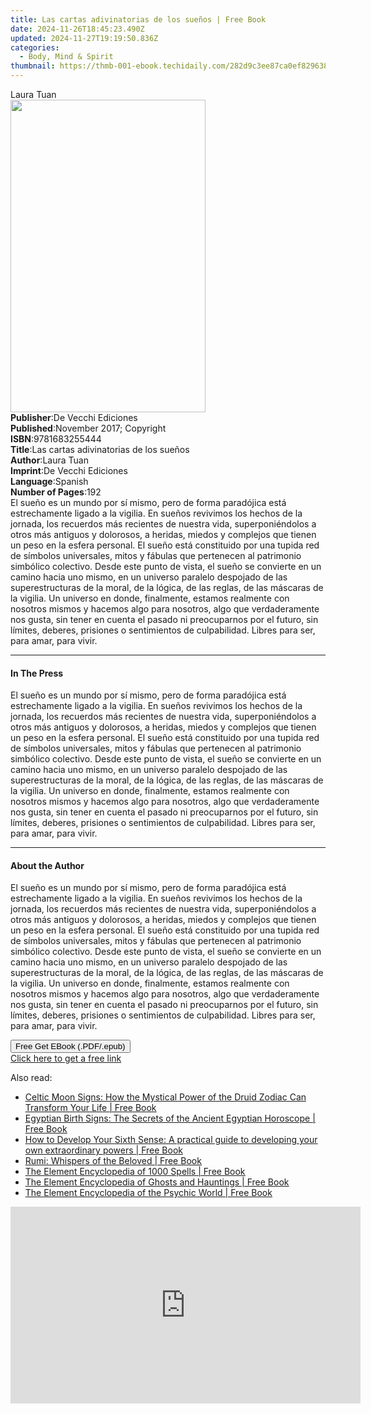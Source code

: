 ```yaml
---
title: Las cartas adivinatorias de los sueños | Free Book
date: 2024-11-26T18:45:23.490Z
updated: 2024-11-27T19:19:50.836Z
categories:
  - Body, Mind & Spirit
thumbnail: https://thmb-001-ebook.techidaily.com/282d9c3ee87ca0ef829638dbeefe5050a6270ec58411315d6bf1c04e98b239df.jpg
---
```

<main id="book-container">
  <div class="flex flex-col">
    <div class="book-brief flex-1 py-6 px-4 sm:p-6 md:py-10 md:px-8">
      <!-- brief-->
      <div class="book-brief-main">Laura Tuan</div>
    </div>
    <div
      class="book-meta-info flex-1 grid gap-4 col-start-1 col-end-3 row-start-1 sm:mb-6 sm:grid-cols-4 lg:gap-6 lg:col-start-2 lg:row-end-6 lg:row-span-6 lg:mb-0"
    >
      <div
        class="book-meta-info-left place-content-center mt-4 p-4 text-sm leading-6 col-start-2 col-span-2 dark:text-slate-400"
      >
        <img
          class="w-full h-500 object-cover rounded-lg sm:h-255 sm:col-span-2 lg:col-span-full"
          src="https://img-001-ebook.techidaily.com/66bc1f38ed793ae7f97ef8b5c7f73daaffe7df9d0eeab74d09c63ce0d98d2adf.jpg"
          alt=""
          width="312"
          height="500"
        />
      </div>
      <div
        class="book-meta-info-right mt-2 col-start-1 row-start-2 col-span-3 self-center"
      >
        <!-- meta data  -->
        <div class="flex flex-col px-4 md:px-8">
          <div class="flex-1">
            <strong>Publisher</strong>:<span class="px-2"
              >De Vecchi Ediciones</span
            >
          </div>
          <div class="flex-1">
            <strong>Published</strong>:<span class="px-2"
              >November 2017; Copyright</span
            >
          </div>
          <div class="flex-1">
            <strong>ISBN</strong>:<span class="px-2">9781683255444</span>
          </div>
          <div class="flex-1">
            <strong>Title</strong>:<span class="px-2"
              >Las cartas adivinatorias de los sueños</span
            >
          </div>
          <div class="flex-1">
            <strong>Author</strong>:<span class="px-2">Laura Tuan</span>
          </div>
          <div class="flex-1">
            <strong>Imprint</strong>:<span class="px-2"
              >De Vecchi Ediciones</span
            >
          </div>
          <div class="flex-1">
            <strong>Language</strong>:<span class="px-2">Spanish</span>
          </div>
          <div class="flex-1">
            <strong>Number of Pages</strong>:<span class="px-2">192</span>
          </div>
        </div>
      </div>
    </div>
    <div class="book-description flex-1 py-6 px-4 sm:p-6 md:py-10 md:px-8">
      <div class="book-description-main">
        <div accordion-content="" id="description">
          El sueño es un mundo por sí mismo, pero de forma paradójica está
          estrechamente ligado a la vigilia. En sueños revivimos los hechos de
          la jornada, los recuerdos más recientes de nuestra vida,
          superponiéndolos a otros más antiguos y dolorosos, a heridas, miedos y
          complejos que tienen un peso en la esfera personal. El sueño está
          constituido por una tupida red de símbolos universales, mitos y
          fábulas que pertenecen al patrimonio simbólico colectivo. Desde este
          punto de vista, el sueño se convierte en un camino hacia uno mismo, en
          un universo paralelo despojado de las superestructuras de la moral, de
          la lógica, de las reglas, de las máscaras de la vigilia. Un universo
          en donde, finalmente, estamos realmente con nosotros mismos y hacemos
          algo para nosotros, algo que verdaderamente nos gusta, sin tener en
          cuenta el pasado ni preocuparnos por el futuro, sin límites, deberes,
          prisiones o sentimientos de culpabilidad. Libres para ser, para amar,
          para vivir.
        </div>
      </div>
    </div>
    <div class="book-excerpts flex-1 py-6 px-4 sm:p-6 md:py-10 md:px-8">
      <!-- excerpts-->
      <div class="book-excerpts-main">
        <hr />
        <h4 class="placeholder placeholder-heading">
          <span>In The Press</span>
        </h4>
        <p>
          El sueño es un mundo por sí mismo, pero de forma paradójica está
          estrechamente ligado a la vigilia. En sueños revivimos los hechos de
          la jornada, los recuerdos más recientes de nuestra vida,
          superponiéndolos a otros más antiguos y dolorosos, a heridas, miedos y
          complejos que tienen un peso en la esfera personal. El sueño está
          constituido por una tupida red de símbolos universales, mitos y
          fábulas que pertenecen al patrimonio simbólico colectivo. Desde este
          punto de vista, el sueño se convierte en un camino hacia uno mismo, en
          un universo paralelo despojado de las superestructuras de la moral, de
          la lógica, de las reglas, de las máscaras de la vigilia. Un universo
          en donde, finalmente, estamos realmente con nosotros mismos y hacemos
          algo para nosotros, algo que verdaderamente nos gusta, sin tener en
          cuenta el pasado ni preocuparnos por el futuro, sin límites, deberes,
          prisiones o sentimientos de culpabilidad. Libres para ser, para amar,
          para vivir.
        </p>
      </div>
    </div>
    <div class="book-about-author flex-1 py-6 px-4 sm:p-6 md:py-10 md:px-8">
      <!-- about author-->
      <div class="book-main-author-main">
        <hr />
        <h4 class="placeholder placeholder-heading">
          <span>About the Author</span>
        </h4>
        <p>
          El sueño es un mundo por sí mismo, pero de forma paradójica está
          estrechamente ligado a la vigilia. En sueños revivimos los hechos de
          la jornada, los recuerdos más recientes de nuestra vida,
          superponiéndolos a otros más antiguos y dolorosos, a heridas, miedos y
          complejos que tienen un peso en la esfera personal. El sueño está
          constituido por una tupida red de símbolos universales, mitos y
          fábulas que pertenecen al patrimonio simbólico colectivo. Desde este
          punto de vista, el sueño se convierte en un camino hacia uno mismo, en
          un universo paralelo despojado de las superestructuras de la moral, de
          la lógica, de las reglas, de las máscaras de la vigilia. Un universo
          en donde, finalmente, estamos realmente con nosotros mismos y hacemos
          algo para nosotros, algo que verdaderamente nos gusta, sin tener en
          cuenta el pasado ni preocuparnos por el futuro, sin límites, deberes,
          prisiones o sentimientos de culpabilidad. Libres para ser, para amar,
          para vivir.
        </p>
      </div>
    </div>
    <div class="book-free-get flex-1 py-6 px-4 sm:p-6 md:py-10 md:px-8">
      <button
        id="btn-free-get"
        class="bg-blue-500 hover:bg-blue-700 text-white font-bold py-2 px-4 rounded"
      >
        Free Get EBook (.PDF/.epub)
      </button>
      <div id="countdown-display" class="px-2 text-lg mt-2"></div>
      <a
        id="free-link"
        class="hidden bg-blue-500 hover:bg-blue-700 text-white font-bold py-2 px-4 rounded"
        href="https://www.ebooks.com/en-us/book/95918143/las-cartas-adivinatorias-de-los-sue-os/laura-tuan/"
        target="_blank"
        >Click here to get a free link</a
      >
    </div>
    <script>
      let countdownTime = 0;
      let countdownInterval = null;
      document
        .getElementById('btn-free-get')
        .addEventListener('click', startCountdown);
      function startCountdown() {
        countdownTime = new Date().getTime() + 60000 * 3;
        countdownInterval = setInterval(updateCountdown, 1000);
        document.getElementById('btn-free-get').disabled = true;
        document
          .getElementById('btn-free-get')
          .classList.add('bg-gray-500', 'cursor-not-allowed');
      }
      function updateCountdown() {
        let currentTime = new Date().getTime();
        let timeLeft = countdownTime - currentTime;
        let secondsLeft = Math.floor(timeLeft / 1000);
        document.getElementById('countdown-display').innerHTML =
          `Remaining time: ${secondsLeft} seconds.`;
        if (secondsLeft <= 0) {
          clearInterval(countdownInterval);
          document.getElementById('btn-free-get').classList.add('hidden');
          document.getElementById('free-link').classList.remove('hidden');
          document.getElementById('countdown-display').innerHTML = '';
        }
      }
    </script>
  </div>
</main>

<ins class="adsbygoogle"
      style="display:block"
      data-ad-client="ca-pub-7571918770474297"
      data-ad-slot="8358498916"
      data-ad-format="auto"
      data-full-width-responsive="true"></ins>
    

<span class="atpl-alsoreadstyle">Also read:</span>
<div><ul>
<li><a href="https://novels-ebooks.techidaily.com/2209823-9780007387502-celtic-moon-signs-how-the-mystical-power-of-the-druid-zodiac-can-transform-your-life/"><u>Celtic Moon Signs: How the Mystical Power of the Druid Zodiac Can Transform Your Life | Free Book</u></a></li>
<li><a href="https://novels-ebooks.techidaily.com/2209749-9780007386130-egyptian-birth-signs-the-secrets-of-the-ancient-egyptian-horoscope/"><u>Egyptian Birth Signs: The Secrets of the Ancient Egyptian Horoscope | Free Book</u></a></li>
<li><a href="https://novels-ebooks.techidaily.com/2209869-9780007388578-how-to-develop-your-sixth-sense-a-practical-guide-to-developing-your-own-extraordinary-powers/"><u>How to Develop Your Sixth Sense: A practical guide to developing your own extraordinary powers | Free Book</u></a></li>
<li><a href="https://novels-ebooks.techidaily.com/2209862-9780007388677-rumi-whispers-of-the-beloved/"><u>Rumi: Whispers of the Beloved | Free Book</u></a></li>
<li><a href="https://novels-ebooks.techidaily.com/2209777-9780007385898-the-element-encyclopedia-of-1000-spells/"><u>The Element Encyclopedia of 1000 Spells | Free Book</u></a></li>
<li><a href="https://novels-ebooks.techidaily.com/2209773-9780007385829-the-element-encyclopedia-of-ghosts-and-hauntings/"><u>The Element Encyclopedia of Ghosts and Hauntings | Free Book</u></a></li>
<li><a href="https://novels-ebooks.techidaily.com/2209772-9780007387175-the-element-encyclopedia-of-the-psychic-world/"><u>The Element Encyclopedia of the Psychic World | Free Book</u></a></li>
</ul></div>

<!-- affiliate ads begin -->
<iframe width="560" height="315" src="https://www.youtube.com/embed/K7fATC_lI7o?si=UFotPJqflDRZr-mv&autoplay=1" title="YouTube video player" frameborder="0" allow="accelerometer; autoplay; clipboard-write; encrypted-media; gyroscope; picture-in-picture; web-share" referrerpolicy="strict-origin-when-cross-origin" allowfullscreen></iframe>
<!-- affiliate ads end -->

